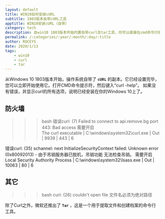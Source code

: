 ```yaml
---
layout: default
title: WIN10如何安装cURL
subtitle: 1803版本自带cURL工具
apptitle: WIN10安装cURL（自带）
category: tech
description: 自win10 1803版本开始内置自带curl及tar工具，你可以直接在cmd命令行使用它。curl: (26) couldn't open file curl: (35) schannel: next InitializeSecurityContext failed: Unknown error (0x80092013) - 由于吊销服务器已脱机，吊销功能 无法检查吊销。curl: (7) Failed to connect to api.remove.bg port 443: Bad access  ROCEYS全栈CEO 2020年1月13日 12:27:58
permalink: /:categories/:year/:month/:day/:title
author: ROCEYS
date: 2020/1/13
tags:
    - win10
    - curl
    - tar
---
```


从Windows 10 1803版本开始，操作系统自带了 **`cURL`** 的副本。它已经设置完毕，您可以立即开始使用它。打开CMD命令提示符，然后键入“curl -help”。 如果没有错误，并显示curl的所有选项，说明已经安装在你的Windows 10上了。

## 防火墙

>>>bash
错误curl: (7) Failed to connect to api.remove.bg port 443: Bad access 
需要开启   
The curl executable | C:\windows\system32\curl.exe | Out | 9939 | 443 | 6

错误curl: (35) schannel: next InitializeSecurityContext failed: Unknown error (0x80092013) - 由于吊销服务器已脱机，吊销功能 无法检查吊销。
需要开启
Local Security Authority Process | C:\windows\system32\lsass.exe | Out | 10063 | 80 | 6
>>>

## 其它

>>>bash
curl: (26) couldn't open file
文件名必须为绝对路径

>>>

除了Curl之外，微软还推出了 **`Tar`** ，这是一个用于提取文件和创建档案的命令行工具。

